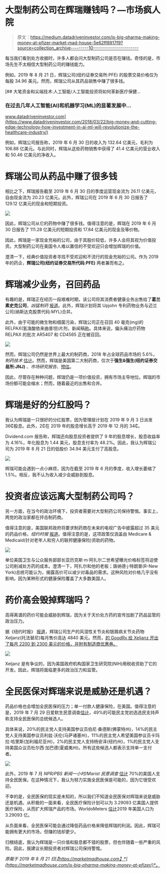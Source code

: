 # 大型制药公司在辉瑞赚钱吗？—市场疯人院

> 原文：<https://medium.datadriveninvestor.com/is-big-pharma-making-money-at-pfizer-market-mad-house-5e62ff8917f9?source=collection_archive---------10----------------------->

每当我们看到处方收据时，许多人都会问大型制药公司是否在赚钱。奇怪的是，市场先生不太相信大型制药公司的赚钱能力。

例如，2019 年 8 月 21 日，辉瑞公司(纽约证券交易所:PFE) 的股票交易价格仅为每股 34.96 美元。然而，辉瑞公司从其药品销售中赚了很多钱。

[](https://www.datadriveninvestor.com/2018/03/22/big-money-and-cutting-edge-technology-how-investment-in-ai-ml-will-revolutionize-the-healthcare-industry/) [## 大笔资金和尖端技术:人工智能/人工智能投资将如何革新医疗保健…

### 在过去几年人工智能(AI)和机器学习(ML)的显著发展中…

www.datadriveninvestor.com](https://www.datadriveninvestor.com/2018/03/22/big-money-and-cutting-edge-technology-how-investment-in-ai-ml-will-revolutionize-the-healthcare-industry/) 

例如，辉瑞公司报告称，2019 年 6 月 30 日的收入为 132.64 亿美元，毛利为 106.88 亿美元。与此同时，辉瑞从这些药物销售中获得了 41.4 亿美元的营业收入和 50.46 亿美元的净收入。

# 辉瑞公司从药品中赚了很多钱

相比之下，辉瑞报告截至 2019 年 6 月 30 日的季度运营现金流为 26.11 亿美元，自由现金流为 20.23 亿美元。此外，辉瑞公司在 2019 年 6 月 30 日报告了 129.12 亿美元的现金和短期投资。

![](img/b7727285acd376b5c8818ae69ce7de43.png)

因此，辉瑞公司从它的药物中赚了很多钱。值得注意的是，辉瑞在 2019 年 6 月 30 日报告了 111.28 亿美元的短期投资和 17.84 亿美元的现金及等价物。

因此，辉瑞是一家现金充裕的公司，由于其股价较低，许多人会将其视为价值投资。大型制药公司在美国令人难以置信的不受欢迎只会增加辉瑞的价值。

澄清一下，经典价值投资者寻找不受欢迎和不流行的现金充裕的公司。作为 2019 年的药企，**辉瑞公司(纽约证券交易所代码:PFE)** 两者兼而有之。

# 辉瑞减少业务，召回药品

有趣的是，辉瑞正在经历一段艰难时期，该公司将其消费者健康业务出售给了**葛兰素史克公司**，*凶猛制药* [报道](https://www.fiercepharma.com/pharma/pfizer-s-gsk-consumer-deal-closed-and-upjohn-next-will-its-cash-flow-recover)。此外，辉瑞计划将其 Upjohn 专利药物业务与迈兰公司(纳斯达克股票代码:MYL)合并。

此外，由于可能的微生物和细菌污染，辉瑞公司正在召回 40 毫克(mg)的 RELPAX(氢溴酸依来曲普坦)片剂，新闻稿[称](https://www.fda.gov/safety/recalls-market-withdrawals-safety-alerts/pfizer-inc-issues-voluntary-nationwide-recall-2-lots-relpaxr-eletriptan-hydrobromide-40-mg-tablets)。具体来说，偏头痛治疗药物 RELPAX 的批次 AR5407 和 CD4565 正在被召回。

![](img/a34abc9d04f65dddaae9a6b002dc9fca.png)

然而，辉瑞公司仍然是世界上最大的制药商，2018 年占全球药品市场的 5.6%，*制药技术* [估计](https://www.pharmaceutical-technology.com/features/top-pharmaceutical-companies/)。然而，辉瑞是美国第二大制药商，仅次于**强生&强生(纽约证券交易所:JNJ)** 、*市场研究报告*、[预估](https://www.marketresearchreports.com/blog/2019/03/11/us-top-10-pharmaceutical-companies-market-turnover)。

因此，尽管存在种种问题，辉瑞仍是一项价值投资，拥有市场主导地位。辉瑞的市场份额可能会缩水；然而，随着最近的出售和合并。

# 辉瑞是好的分红股吗？

我认为辉瑞是一只很好的分红股票，因为管理层计划在 2019 年 9 月 3 日派发 36₵股息。此外，2₵在 2019 年的股息增长高于 2019 年 12 月的 34₵。

Dividend.com 报告称，辉瑞还向股息投资者提供了 9 年的股息增长，股息收益率为 4.16%，年化股息为 1.44 美元，股息支付率为 48.2%。因此，我认为辉瑞公司为 2019 年 8 月 21 日的低股价 34.94 美元支付了高股息。

![](img/aacb4cc176b918ea810c17ca6d9b05a9.png)

辉瑞可能会遇到一点小麻烦，因为在截至 2019 年 6 月的季度，收入增长萎缩了 1.5%。相反，我不认为收入减少会威胁到股息。

# 投资者应该远离大型制药公司吗？

另一方面，在当今的政治环境下，投资者需要对大型制药公司保持警惕。事实上，两党的政治家都在抨击制药商。

值得注意的是，美国联邦政府将要求制药商在未来的电视广告中披露超过 35 美元的药品价格，*纽约时报* [报道](https://www.nytimes.com/2019/05/08/us/politics/drug-prices-tv-advertisements.html)。值得注意的是，这项政策仅涵盖由 Medicare & Medicaid(针对老年人和穷人的联邦健康保险)资助的药物。

![](img/b7014f634effa6298979de1dd3da3f08.png)

单位美国卫生与公众服务部部长亚历克斯·m·阿扎尔二世希望曝光价格标签将迫使公司削减处方药的成本。澄清一下，阿扎尔和他的老板；唐纳德·j·特朗普(R-New York)总统可能认为，揭露高价可以减少对毒品的需求。这种风险对价格几乎没有影响，因为某种形式的健康保险覆盖了大多数美国人。

# 药价高会毁掉辉瑞吗？

高得离谱的药价可能会威胁到辉瑞，因为关于天价处方药的宣传加剧了药品监管的政治压力。

据《纽约时报》 [报道](https://www.nytimes.com/2013/03/19/business/questions-for-public-private-pact-that-led-to-xeljanz.html?module=inline)，辉瑞公司生产的风湿性关节炎和银屑病关节炎药物 Xeljanz(托法替尼)每月售价高达 4840 美元。然而，[的 GoodRx 给 Xeljanz 开出了每月 2200 到 2300 美元的价格，并附有制造商优惠券。](https://www.goodrx.com/xeljanz)

![](img/9bf3930bf8d869db5f7010976c84a4af.png)

Xeljanz 是有争议的，因为美国政府机构国家卫生研究院(NIH)用税收资助了它的开发。因此，辉瑞将面临更多的政治压力和监管。

# 全民医保对辉瑞来说是威胁还是机遇？

药品价格也会增加全民医保的压力；单一付款人健康保险，在美国。值得注意的是，2019 年 7 月 29 日爱默生民意调查[估计](http://emersonpolling.com/2019/07/29/july-national-poll-biden-extends-support-while-bernie-bounces-back/)，49%的可能民主党初选选民支持声称支持全民医保的总统候选人。

具体来说，20%的民主党人支持美国参议员伯尼·桑德斯(佛蒙特州)，14%的民主党人支持美国参议员利兹·沃伦(马萨诸塞州)，11%的民主党人希望美国参议员卡玛拉·哈里斯(加利福尼亚州)，2%的民主党人支持杨安泽(纽约州)，1%的民主党人支持美国众议员杜尔西·加巴德(夏威夷州)。所有这些候选人都表示支持单一支付者。

![](img/38b059b5600a78f1f96128fddfd6ef43.png)

此外，2019 年 7 月 *NPR/PBS 新闻一小时/Marist 民意调查* [估计](https://www.npr.org/2019/07/22/743516166/npr-newshour-marist-poll-americans-not-sold-on-trump-or-democrats) 70%的美国人支持全民医保。在这种情况下，我认为努力实施全民医保是可能的，因为它很受欢迎。

不幸的是，全民医保的现实是未知的，所以我们不知道全民医保对辉瑞来说是威胁还是机遇。从积极的一面来看，全民医疗保险计划可以为 3.29093 亿美国人提供医疗保险，从而扩大辉瑞产品的市场。WorldoMeters [估计](https://www.worldometers.info/world-population/us-population/)2019 年美国人口为 3.29093 亿。

从负面来看，全民医保可能会通过降低药品价格来降低辉瑞的利润。因此，辉瑞可能拥有更大的市场，但赚的钱却更少。

归根结底，我认为辉瑞是一只价值和股息都不错的股票，但也伴随着一些严重的风险。因此，我建议长期投资者对辉瑞公司保持警惕。

*原载于 2019 年 8 月 21 日*[*【https://marketmadhouse.com】*](https://marketmadhouse.com/is-big-pharma-making-money-at-pfizer/)*。*